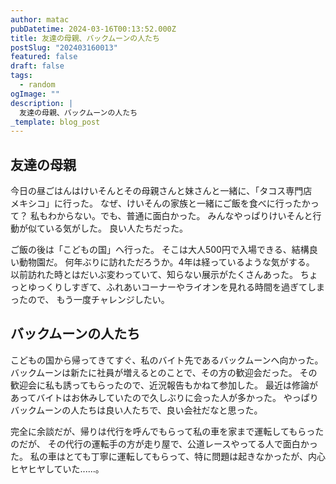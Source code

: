 ```yaml
---
author: matac
pubDatetime: 2024-03-16T00:13:52.000Z
title: 友達の母親、バックムーンの人たち
postSlug: "202403160013"
featured: false
draft: false
tags:
  - random
ogImage: ""
description: |
  友達の母親、バックムーンの人たち
_template: blog_post
---
```


## 友達の母親

今日の昼ごはんはけいそんとその母親さんと妹さんと一緒に、「タコス専門店　メキシコ」に行った。
なぜ、けいそんの家族と一緒にご飯を食べに行ったかって？
私もわからない。でも、普通に面白かった。
みんなやっぱりけいそんと行動が似ている気がした。
良い人たちだった。

ご飯の後は「こどもの国」へ行った。
そこは大人500円で入場できる、結構良い動物園だ。
何年ぶりに訪れただろうか。4年は経っているような気がする。
以前訪れた時とはだいぶ変わっていて、知らない展示がたくさんあった。
ちょっとゆっくりしすぎて、ふれあいコーナーやライオンを見れる時間を過ぎてしまったので、
もう一度チャレンジしたい。

## バックムーンの人たち

こどもの国から帰ってきてすぐ、私のバイト先であるバックムーンへ向かった。
バックムーンは新たに社員が増えるとのことで、その方の歓迎会だった。
その歓迎会に私も誘ってもらったので、近況報告もかねて参加した。
最近は修論があってバイトはお休みしていたので久しぶりに会った人が多かった。
やっぱりバックムーンの人たちは良い人たちで、良い会社だなと思った。

完全に余談だが、帰りは代行を呼んでもらって私の車を家まで運転してもらったのだが、
その代行の運転手の方が走り屋で、公道レースやってる人で面白かった。
私の車はとても丁寧に運転してもらって、特に問題は起きなかったが、内心ヒヤヒヤしていた......。
